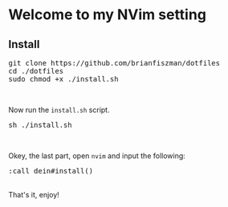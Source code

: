 <h1>Welcome to my NVim setting</h1>

<h2>Install</h2>
<pre>
git clone https://github.com/brianfiszman/dotfiles
cd ./dotfiles
sudo chmod +x ./install.sh
</pre></br>

Now run the `install.sh` script.

<pre>sh ./install.sh</pre></br>


Okey, the last part, open `nvim` and input the following:

<pre>:call dein#install()</pre>
</br>
That's it, enjoy!